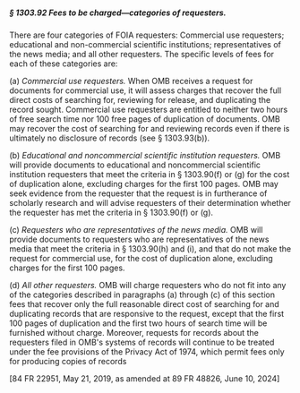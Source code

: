 ##### § 1303.92 Fees to be charged—categories of requesters. #####

There are four categories of FOIA requesters: Commercial use requesters; educational and non-commercial scientific institutions; representatives of the news media; and all other requesters. The specific levels of fees for each of these categories are:

(a) *Commercial use requesters.* When OMB receives a request for documents for commercial use, it will assess charges that recover the full direct costs of searching for, reviewing for release, and duplicating the record sought. Commercial use requesters are entitled to neither two hours of free search time nor 100 free pages of duplication of documents. OMB may recover the cost of searching for and reviewing records even if there is ultimately no disclosure of records (see § 1303.93(b)).

(b) *Educational and noncommercial scientific institution requesters.* OMB will provide documents to educational and noncommercial scientific institution requesters that meet the criteria in § 1303.90(f) or (g) for the cost of duplication alone, excluding charges for the first 100 pages. OMB may seek evidence from the requester that the request is in furtherance of scholarly research and will advise requesters of their determination whether the requester has met the criteria in § 1303.90(f) or (g).

(c) *Requesters who are representatives of the news media.* OMB will provide documents to requesters who are representatives of the news media that meet the criteria in § 1303.90(h) and (i), and that do not make the request for commercial use, for the cost of duplication alone, excluding charges for the first 100 pages.

(d) *All other requesters.* OMB will charge requesters who do not fit into any of the categories described in paragraphs (a) through (c) of this section fees that recover only the full reasonable direct cost of searching for and duplicating records that are responsive to the request, except that the first 100 pages of duplication and the first two hours of search time will be furnished without charge. Moreover, requests for records about the requesters filed in OMB's systems of records will continue to be treated under the fee provisions of the Privacy Act of 1974, which permit fees only for producing copies of records

[84 FR 22951, May 21, 2019, as amended at 89 FR 48826, June 10, 2024]